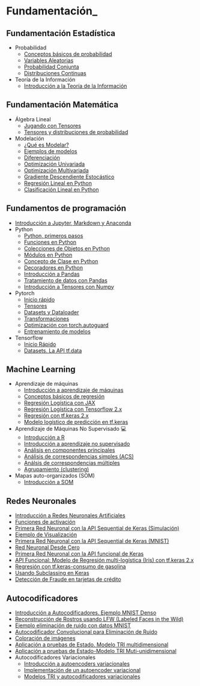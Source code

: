 # Fundamentación_
## Fundamentación Estadística
- Probabilidad
	- [Conceptos básicos de probabilidad]()
	- [Variables Aleatorias]()
	- [Probabilidad Conjunta]()
	- [Distribuciones Continuas]()
- Teoría de la Información
	- [Introducción a la Teoría de la Información]()
## Fundamentación Matemática
- Álgebra Lineal
	- [Jugando con Tensores]()
	- [Tensores y distribuciones de probabilidad]()
- Modelación
	- [¿Qué es Modelar?]()
	- [Ejemplos de modelos]()
	- [Diferenciación]()
	- [Optimización Univariada]()
	- [Optimización Multivariada]()
	- [Gradiente Descendiente Estocástico]()
	- [Regresión Lineal en Python]()
	- [Clasificación Lineal en Python]()
## Fundamentos de programación
- [Introducción a Jupyter, Markdown y Anaconda]()
- Python 
	- [Python, primeros pasos]()
	- [Funciones en Python]()
	<!-- La imágen que se usa de ejemplo en la función `cortar manzana` no es propia-->
	- [Colecciones de Objetos en Python]()
	- [Módulos en Python]()
	- [Concepto de Clase en Python]()
	- [Decoradores en Python]()
	- [Introducción a Pandas]()
	- [Tratamiento de datos con Pandas]()
	- [Introducción a Tensores con Numpy]()
- Pytorch
	- [Inicio rápido]()
	- [Tensores]()
	- [Datasets y Dataloader]()
	- [Transformaciones]()
	- [Optimización con torch.autoguard]()
	- [Entrenamiento de modelos]()
- Tensorflow
	- [Inicio Rápido]()
	- [Datasets. La API tf.data]()
## Machine Learning
- Aprendizaje de máquinas
	-   [Introducción a aprendizaje de máquinas]()
	-   [Conceptos básicos de regresión]()
	-   [Regresión Logística con JAX]()
	-   [Regresión Logística con Tensorflow 2.x]()
	-   [Regresión con tf.keras 2.x]()
	-   [Modelo logístico de predicción en tf.keras]()
-   Aprendizaje de Máquinas No Supervisado 💻  
    -   [Introducción a R]()
    -   [Introducción a aprendizaje no supervisado]()
    -   [Análisis en componentes principales]()
    -   [Análisis de correspondencias simples (ACS)]()
    -   [Análsis de correspondencias múltiples]()
    -   [Agrupamiento (clustering)]()
-   Mapas auto-organizados (SOM)
    -   [Introducción a SOM]()	
## Redes Neuronales
-   [Introducción a Redes Neuronales Artificiales]()
-   [Funciones de activación]()
-   [Primera Red Neuronal con la API Sequential de Keras (Simulación)]()
-   [Ejemplo de Visualización]()
-   [Primera Red Neuronal con la API Sequential de Keras (MNIST)]()
-   [Red Neuronal Desde Cero]()
-   [Primera Red Neuronal con la API funcional de Keras]()
-   [API Funcional: Modelo de Regresión multi-logística (Iris) con tf.keras 2.x]()
-   [Regresión con tf.keras-consumo de gasolina]()
-   [Usando Subclassing en Keras]()
-   [Detección de Fraude en tarjetas de crédito]()
## Autocodificadores
-   [Introducción a Autocodificadores. Ejemplo MNIST Denso]()
-   [Reconstrucción de Rostros usando LFW (Labeled Faces in the Wild)]()
-   [Ejemplo eliminación de ruido con datos MNIST]()
-   [Autocodificador Convolucional para Eliminación de Ruido]()
-   [Coloración de imágenes]()
-   [Aplicación a pruebas de Estado. Modelo TRI multidimensional]()
-   [Aplicación a pruebas de Estado-Modelo TRI Muti-unidimensional]()
-   Autocodificadores Variacionales
	- [Introducción a autoencoders variacionales]()
	- [Implementación de un autoencoder variacional]()
	- [Modelos TRI y autocodificadores variacionales]()
	
